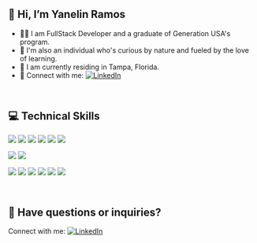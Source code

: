 
##  👋 Hi, I’m Yanelin Ramos
- 👩‍🎓 I am FullStack Developer and a graduate of Generation USA's program. 
- 💞️ I'm also an individual who's curious by nature and fueled by the love of learning.
- 📍 I am currently residing in Tampa, Florida.
- 🤝 Connect with me: [![LinkedIn](https://img.shields.io/badge/LinkedIn-0077B5?style=flat&logo=linkedin&logoColor=white)](https://www.linkedin.com/in/yanelinramos/)

</br>

## 💻 Technical Skills

![](https://img.shields.io/badge/Code-JavaScript-informational?style=for-the-badge&logo=JavaScript&color=#F7DF1E)
![](https://img.shields.io/badge/Code-Java-informational?style=for-the-badge&logo=Java&color=#ED8B00)
![](https://img.shields.io/badge/Code-HTML5-informational?style=for-the-badge&logo=HTML5&color=#E34F26)
![](https://img.shields.io/badge/Code-SpringBoot-informational?style=for-the-badge&logo=SpringBoot&color=#6DB33F)
![](https://img.shields.io/badge/Code-MySQL-informational?style=for-the-badge&logo=MySQL&color=#336791)
![](https://img.shields.io/badge/Code-SQLite-informational?style=for-the-badge&logo=SQLite&color=#003B57)

![](https://img.shields.io/badge/Style-Bootstrap-informational?style=for-the-badge&logo=Bootstrap&color=#7952B3)
![](https://img.shields.io/badge/Style-CSS3-informational?style=for-the-badge&logo=CSS3&color=#1572B6)

![](https://img.shields.io/badge/Tools-NPM-informational?style=for-the-badge&logo=NPM&color=#CB3837)
![](https://img.shields.io/badge/Tools-Heroku-informational?style=for-the-badge&logo=Heroku&color=#430098)
![](https://img.shields.io/badge/Tools-Git-informational?style=for-the-badge&logo=Git&color=#F05032)
![](https://img.shields.io/badge/Tools-GitHub-informational?style=for-the-badge&logo=GitHub&color=#181717)
![](https://img.shields.io/badge/Tools-VSCode-informational?style=for-the-badge&logo=VisualStudioCode&color=#007ACC)
![](https://img.shields.io/badge/Tools-IntellijIDEA-informational?style=for-the-badge&logo=IntellijIdea&color=#000000)

</br>

<!-- ## 📈 Github Stats

[![](https://raw.githubusercontent.com/ramosy1/ramosy1/main/profile-summary-card-output/tokyonight/0-profile-details.svg)](https://github.com/vn7n24fzkq/github-profile-summary-cards)
[![](https://raw.githubusercontent.com/ramosy1/ramosy1/main/profile-summary-card-output/tokyonight/1-repos-per-language.svg)](https://github.com/vn7n24fzkq/github-profile-summary-cards) [![](https://raw.githubusercontent.com/ramosy1/ramosy1/main/profile-summary-card-output/tokyonight/2-most-commit-language.svg)](https://github.com/vn7n24fzkq/github-profile-summary-cards)
[![](https://raw.githubusercontent.com/ramosy1/ramosy1/main/profile-summary-card-output/tokyonight/3-stats.svg)](https://github.com/vn7n24fzkq/github-profile-summary-cards) [![](https://raw.githubusercontent.com/ramosy1/ramosy1/main/profile-summary-card-output/tokyonight/4-productive-time.svg)](https://github.com/vn7n24fzkq/github-profile-summary-cards)

</br> -->

## 🤔 Have questions or inquiries? 

Connect with me: 
 [![LinkedIn](https://img.shields.io/badge/LinkedIn-0077B5?style=flat&logo=linkedin&logoColor=white)](https://www.linkedin.com/in/yanelinramos/)

<!---
ramosy1/ramosy1 is a ✨ special ✨ repository because its `README.md` (this file) appears on your GitHub profile.
You can click the Preview link to take a look at your changes.
--->
